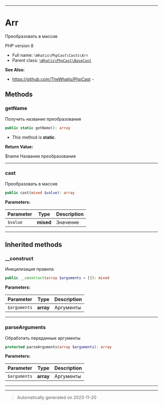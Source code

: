 ***

# Arr

Преобразовать в массив

PHP version 8
* Full name: `\Whatis\PhpCast\Casts\Arr`
* Parent class: [`\Whatis\PhpCast\BaseCast`](../BaseCast.md)

**See Also:**

* https://github.com/TheWhatis/PhpCast - 




## Methods


### getName

Получить название преобразования

```php
public static getName(): array
```



* This method is **static**.





**Return Value:**

$name Название преобразования



***

### cast

Преобразовать в массив

```php
public cast(mixed $value): array
```








**Parameters:**

| Parameter | Type | Description |
|-----------|------|-------------|
| `$value` | **mixed** | Значение |




***


## Inherited methods


### __construct

Иницилизация правила

```php
public __construct(array $arguments = []): mixed
```








**Parameters:**

| Parameter | Type | Description |
|-----------|------|-------------|
| `$arguments` | **array** | Аргументы |




***

### parseArguments

Обработать переданные аргументы

```php
protected parseArguments(array $arguments): array
```








**Parameters:**

| Parameter | Type | Description |
|-----------|------|-------------|
| `$arguments` | **array** | Аргументы |




***


***
> Automatically generated on 2023-11-20
